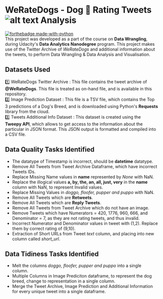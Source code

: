 [1.2]: http://i.imgur.com/wWzX9uB.png (twitter icon without padding)
# WeRateDogs - Dog :dog: Rating Tweets ![alt text][1.2] Analysis
[![forthebadge made-with-python](http://ForTheBadge.com/images/badges/made-with-python.svg)](https://www.python.org/)<br>
This project was developed as a part of the course on **Data Wrangling**, during Udacity's **Data Analytics Nanodegree** program. This project makes use of the Twitter Archive of *WeRateDogs* and additional information about the tweets, to perform Data Wrangling & Data Analysis and Visualisation. 
## Datasets Used
:one: WeRateDogs Twitter Archive : This file contains the tweet archive of **@WeRateDogs**. This file is treated as on-hand file, and is available in this repository.<br>
:two: Image Prediction Dataset : This file is a TSV file, which contains the Top 3 predictions of a Dog's Breed, and is downloaded using Python's **Requests** library from the cloud.<br>
:three: Tweets Additional Info Dataset : This dataset is created using the **Tweepy API**, which allows to get access to the information about the particular in JSON format. This JSON output is formatted and compiled into a CSV file.
## Data Quality Tasks Identified
- The datatype of Timestamp is incorrect, should be **datetime** datatype.
- Remove All Tweets from Tweet Archive Dataframe, which have incorrect Tweets IDs.
- Replace Missing Name values in **name** represented by *None* with NaN.
- Replace the illogical values **a, by, the, an, all, just, very** in the **name** column with NaN, to represent Invalid values.
- Replace Missing Values in *doggo, floofer, pupper and puppo* with NaN.
- Remove All Tweets which are **Retweets**.
- Remove All Tweets which are **Reply Tweets**.
- Remove All Tweets from Tweet Archive which do not have an image.
- Remove Tweets which have Numerators = 420, 1776, 960, 666, and Denominator = 7, as they are not rating tweets, and thus invalid.
- Incorrect Numerator and Denominator values in tweet with (1,2). Replace them by correct rating of (9,10).
- Extraction of Short URLs from Tweet *text* column, and placing into new column called *short_url*.
## Data Tidiness Tasks Identified
- Melt the columns *doggo, floofer, pupper and puppo* into a single column.
- Multiple Columns in Image Prediciton dataframe, to represent the dog breed, change to representation in a single column.
- Merge the Tweet Archive, Image Prediction and Additional Information for every unique tweet into a single dataframe.
